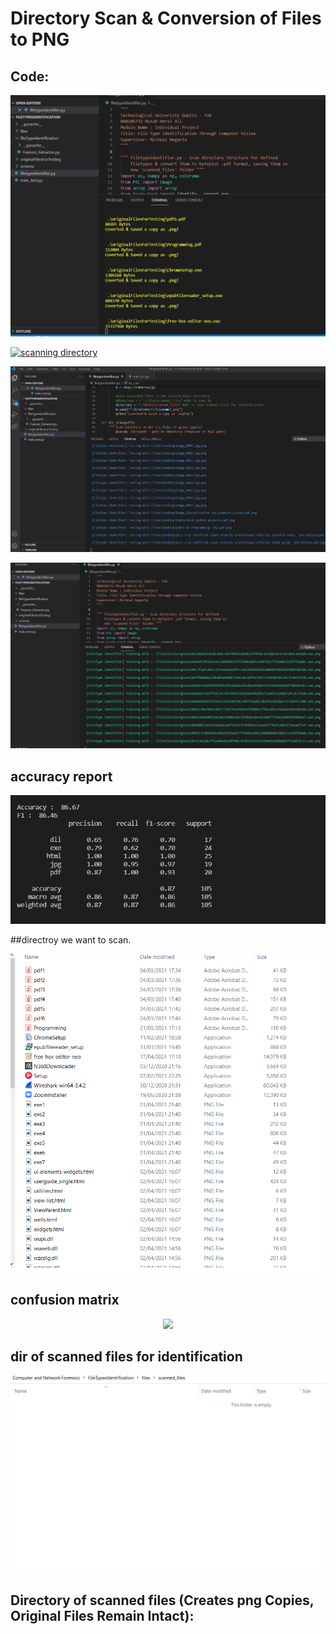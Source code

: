 # Directory Scan & Conversion of Files to PNG

## Code:
<p align="center"><img src="screens/code_scanning.PNG"></img></p>

<a href="" rel="Code"><img src="/code_scanning.PNG" alt="scanning directory" /></a>


<p align="center"><img src="screens/code_testing.PNG"></img></p>


<p align="center"><img src="screens/code_training.PNG"></img></p>

## accuracy report
<p align="center"><img src="screens/accuracy.PNG"></img></p>

##directroy we want to scan.
<p align="center"><img src="screens/dir_to_scan.PNG"></img></p>

## confusion matrix
<p align="center"><img src="screens/confusion_matrix_withoud_normalisation_and_normalised.PNG"></img></p>

## dir of scanned files for identification 
<p align="center"><img src="screens/dir_of_scanned_files_before_model_is_run.PNG"></img></p>


## Directory of scanned files (Creates png Copies, Original Files Remain Intact):
